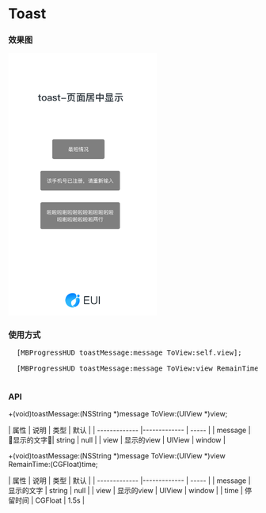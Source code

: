 # Toast

### 效果图
 <img src="./toast/toast.png" width="300" height="530">

### 使用方式
<pre>
  [MBProgressHUD toastMessage:message ToView:self.view];

  [MBProgressHUD toastMessage:message ToView:view RemainTime:1.5];
  
</pre>

### API
+(void)toastMessage:(NSString *)message ToView:(UIView *)view;

 | 属性 | 说明 | 类型 | 默认 |
 | ------------- |------------- | ----- |
 | message | 显示的文字| string | null |
 | view | 显示的view | UIView | window |
 
 +(void)toastMessage:(NSString *)message ToView:(UIView *)view RemainTime:(CGFloat)time;

 | 属性 | 说明 | 类型 | 默认 |
 | ------------- |------------- | ----- |
 | message | 显示的文字 | string | null |
 | view | 显示的view | UIView | window |
 | time | 停留时间 | CGFloat | 1.5s |
